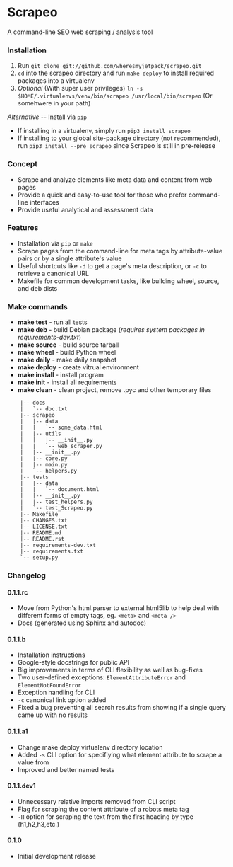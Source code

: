 Scrapeo
=======================

A command-line SEO web scraping / analysis tool

### Installation ###
1. Run `git clone git://github.com/wheresmyjetpack/scrapeo.git`
2. `cd` into the scrapeo directory and run `make deploy` to install required packages into a virtualenv
3. *Optional* (With super user privileges) `ln -s $HOME/.virtualenvs/venv/bin/scrapeo /usr/local/bin/scrapeo` (Or somehwere in your path)


*Alternative* -- Install via `pip`
* If installing in a virtualenv, simply run `pip3 install scrapeo`
* If installing to your global site-package directory (not recommended), run `pip3 install --pre scrapeo` since Scrapeo is still in pre-release


### Concept ###
* Scrape and analyze elements like meta data and content from web pages
* Provide a quick and easy-to-use tool for those who prefer command-line interfaces
* Provide useful analytical and assessment data


### Features ###
* Installation via `pip` or `make`
* Scrape pages from the command-line for meta tags by attribute-value pairs or by a single attribute's value
* Useful shortcuts like `-d` to get a page's meta description, or `-c` to retrieve a canonical URL
* Makefile for common development tasks, like building wheel, source, and deb dists


### Make commands ###


* **make test** - run all tests
* **make deb** - build Debian package (*requires system packages in requirements-dev.txt*)
* **make source** - build source tarball
* **make wheel** - build Python wheel
* **make daily** - make daily snapshot
* **make deploy** - create vitrual environment
* **make install** - install program
* **make init** - install all requirements
* **make clean** - clean project, remove .pyc and other temporary files


```
    |-- docs
    |   `-- doc.txt
    |-- scrapeo
    |   |-- data
    |   |   `-- some_data.html
    |   |-- utils
    |   |   |-- __init__.py
    |   |   `-- web_scraper.py
    |   |-- __init__.py
    |   |-- core.py
    |   |-- main.py
    |   `-- helpers.py
    |-- tests
    |   |-- data
    |   |   `-- document.html
    |   |-- __init__.py
    |   |-- test_helpers.py
    |   `-- test_Scrapeo.py
    |-- Makefile
    |-- CHANGES.txt
    |-- LICENSE.txt
    |-- README.md
    |-- README.rst
    |-- requirements-dev.txt
    |-- requirements.txt
    `-- setup.py
```

### Changelog ###

#### 0.1.1.rc ####
* Move from Python's html.parser to external html5lib to help deal with different forms of empty tags, eg. `<meta>` and `<meta />`
* Docs (generated using Sphinx and autodoc)


#### 0.1.1.b ####
* Installation instructions
* Google-style docstrings for public API
* Big improvements in terms of CLI flexibility as well as bug-fixes
* Two user-defined exceptions: `ElementAttributeError` and `ElementNotFoundError`
* Exception handling for CLI
* `-c` canonical link option added
* Fixed a bug preventing all search results from showing if a single query came up with no results


#### 0.1.1.a1 ####
* Change make deploy virtualenv directory location
* Added `-s` CLI option for specifiying what element attribute to scrape a value from
* Improved and better named tests


#### 0.1.1.dev1 ####
* Unnecessary relative imports removed from CLI script
* Flag for scraping the content attribute of a robots meta tag
* `-H` option for scraping the text from the first heading by type (h1,h2,h3,etc.)


#### 0.1.0 ####
* Initial development release
